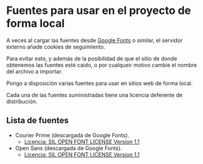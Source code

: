 # Fuentes para usar en el proyecto de forma local

A veces al cargar las fuentes desde [Google Fonts](https://fonts.google.com) o similar,
el servidor externo añade cookies de seguimiento.

Para evitar esto, y además de la posibilidad de que el sitio de donde obtenemos las fuentes esté caido,
o por cualqueir motivo cambie el nombre del archivo a importar.

Pongo a disposición varias fuentes para usar en sitios web de forma local.

Cada una de las fuentes suministradas tiene una licencia deferente de distribución.

## Lista de fuentes

- Courier Prime (descargada de Google Fonts).
  - [Licencia: SIL OPEN FONT LICENSE Version 1.1](/Marqitos/localFonts/blob/main/fonts/CourierPrime/OFL.txt)
- Open Sans (descargada de Google Fonts).
  - [Licencia: SIL OPEN FONT LICENSE Version 1.1](https://github.com/Marqitos/localFonts/blob/main/fonts/OpenSans/OFL.txt)
